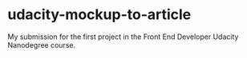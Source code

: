 # udacity-mockup-to-article
My submission for the first project in the Front End Developer Udacity Nanodegree course.
